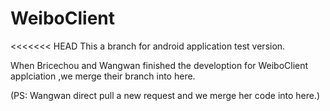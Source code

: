 
# WeiboClient

<<<<<<< HEAD
This a branch for android application test version.

When Bricechou and Wangwan finished the develoption for WeiboClient applciation ,we merge their branch into here.

(PS: Wangwan direct pull a new request and we merge her code into here.)

